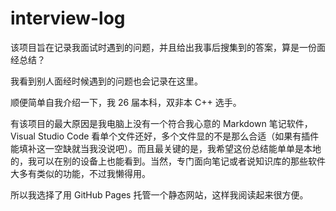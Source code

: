 # interview-log

该项目旨在记录我面试时遇到的问题，并且给出我事后搜集到的答案，算是一份面经总结？

我看到别人面经时候遇到的问题也会记录在这里。

顺便简单自我介绍一下，我 26 届本科，双非本 C++ 选手。

有该项目的最大原因是我电脑上没有一个符合我心意的 Markdown 笔记软件，Visual Studio Code 看单个文件还好，多个文件显的不是那么合适（如果有插件能填补这一空缺就当我没说吧）。而且最关键的是，我希望这份总结能单单是本地的，我可以在别的设备上也能看到。当然，专门面向笔记或者说知识库的那些软件大多有类似的功能，不过我懒得用。

所以我选择了用 GitHub Pages 托管一个静态网站，这样我阅读起来很方便。
